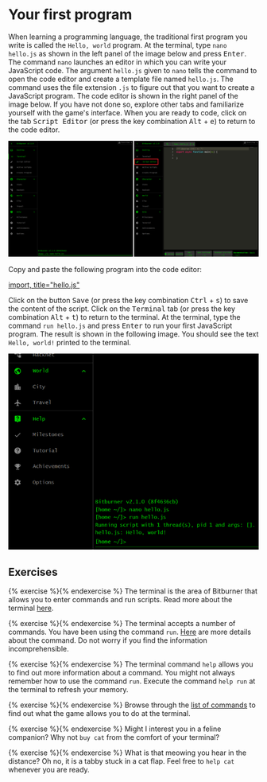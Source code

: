 # Your first program

When learning a programming language, the traditional first program you write is
called the `Hello, world` program. At the terminal, type `nano hello.js` as
shown in the left panel of the image below and press <kbd>Enter</kbd>. The
command `nano` launches an editor in which you can write your JavaScript code.
The argument `hello.js` given to `nano` tells the command to open the code
editor and create a template file named `hello.js`. The command uses the file
extension `.js` to figure out that you want to create a JavaScript program. The
code editor is shown in the right panel of the image below. If you have not done
so, explore other tabs and familiarize yourself with the game's interface. When
you are ready to code, click on the tab <kbd>Script Editor</kbd> (or press the
key combination <kbd>Alt</kbd> + <kbd>e</kbd>) to return to the code editor.

![Hello, world!](../../image/hello/hello.png "Hello, world!")

Copy and paste the following program into the code editor:

[import, title="hello.js"](code/hello.js)

Click on the button <kbd>Save</kbd> (or press the key combination
<kbd>Ctrl</kbd> + <kbd>s</kbd>) to save the content of the script. Click on the
<kbd>Terminal</kbd> tab (or press the key combination <kbd>Alt</kbd> +
<kbd>t</kbd>) to return to the terminal. At the terminal, type the command
`run hello.js` and press <kbd>Enter</kbd> to run your first JavaScript program.
The result is shown in the following image. You should see the text
`Hello, world!` printed to the terminal.

![Run, hello, run](../../image/hello/run-hello.png "Run, hello, run")

<!-- ====================================================================== -->

## Exercises

<!-- prettier-ignore -->
{% exercise %}{% endexercise %}
The terminal is the area of Bitburner that allows you to enter
commands and run scripts. Read more about the terminal
[here](https://bitburner-official.readthedocs.io/en/latest/basicgameplay/terminal.html).

<!-- prettier-ignore -->
{% exercise %}{% endexercise %}
The terminal accepts a number of commands. You have been using
the command `run`.
[Here](https://bitburner-official.readthedocs.io/en/latest/basicgameplay/terminal.html#run)
are more details about the command. Do not worry if you find the information
incomprehensible.

<!-- prettier-ignore -->
{% exercise %}{% endexercise %}
The terminal command `help` allows you to find out more
information about a command. You might not always remember how to use the
command `run`. Execute the command `help run` at the terminal to refresh your
memory.

<!-- prettier-ignore -->
{% exercise %}{% endexercise %}
Browse through the
[list of commands](https://bitburner-official.readthedocs.io/en/latest/basicgameplay/terminal.html#commands)
to find out what the game allows you to do at the terminal.

<!-- prettier-ignore -->
{% exercise %}{% endexercise %}
Might I interest you in a feline companion? Why not `buy cat`
from the comfort of your terminal?

<!-- prettier-ignore -->
{% exercise %}{% endexercise %}
What is that meowing you hear in the distance? Oh no, it is a
tabby stuck in a cat flap. Feel free to `help cat` whenever you are ready.
